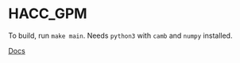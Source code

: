 # HACC_GPM

To build, run `make main`. Needs `python3` with `camb` and `numpy` installed.

[Docs](https://humz2k.github.io/HACC_GPM-Docs/)